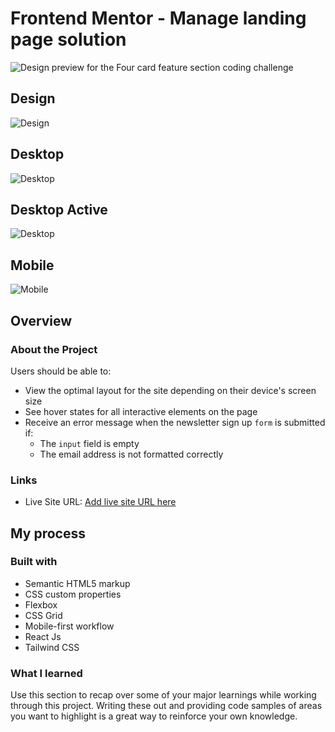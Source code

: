 # Frontend Mentor - Manage landing page solution

![Design preview for the Four card feature section coding challenge](./design/desktop-preview.jpg)

## Design
![Design](./design/desktop-preview.jpg)

## Desktop
![Desktop](./design/desktop-design.jpg)

## Desktop Active
![Desktop](./design/active-states.jpg)

## Mobile
![Mobile](./design/mobile-design.jpg)


## Overview

### About the Project

Users should be able to:

- View the optimal layout for the site depending on their device's screen size
- See hover states for all interactive elements on the page
- Receive an error message when the newsletter sign up `form` is submitted if:
  - The `input` field is empty
  - The email address is not formatted correctly


### Links
- Live Site URL: [Add live site URL here](https://yanniro2.github.io/manageLanding-Page)

## My process

### Built with

- Semantic HTML5 markup
- CSS custom properties
- Flexbox
- CSS Grid
- Mobile-first workflow
- React Js
- Tailwind CSS


### What I learned

Use this section to recap over some of your major learnings while working through this project. Writing these out and providing code samples of areas you want to highlight is a great way to reinforce your own knowledge.
